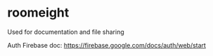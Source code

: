 # roomeight
Used for documentation and file sharing

Auth Firebase doc: https://firebase.google.com/docs/auth/web/start
